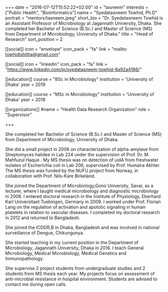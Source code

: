 +++
date = "2016-07-12T15:52:22+02:00"
id = "tasneem"
interests = ["Public Health", "Bioinformatics"]
name = "Syedatasneem Towhid, Ph.D"
portrait = "mentors/tasneem.jpeg"
short_bio = "Dr. Syedatasneem Towhid is an Assistant Professor of Microbiology at Jagannath University, Dhaka. She completed her Bachelor of Science (B.Sc.) and Master of Science (MS) from Department of Microbiology, University of Dhaka."
title = "Head of Research"
sort_position = 2

[[social]]
    icon = "envelope"
    icon_pack = "fa"
    link = "mailto: towhidishitha@gmail.com"


[[social]]
    icon = "linkedin"
    icon_pack = "fa"
    link = "https://www.linkedin.com/in/syedatasneem-towhid-6a92a4186/"


[[education]]
    course = "BSc in Microbiology"
    institution = 'University of Dhaka'
    year = 2019

[[education]]
    course = "MSc in Microbiology"
    institution = 'University of Dhaka'
    year = 2018

[[organizations]]
    #name = "Health Data Research Organization"
    role = "Supervisor"

+++

She completed her Bachelor of Science (B.Sc.) and Master of Science (MS) from Department of Microbiology, University of Dhaka. 

She did a small project in 2006 on characterization of alpha-amylase from Streptomyces halidee in Lab 224 under the supervision of Prof. Dr. M. Mahfuzul Haque . My MS thesis was on detection of uidA from freshwater isolates of Escherichia coli in Lab 206, supervised by Prof. Humaira Akhter.  The MS thesis was funded by the NUFU project from Norway, in collaboration with Prof. Nils-Kare Birkeland. 

She joined the Department of Microbiology,Gono University, Savar, as a lecturer, where I taught medical microbiology and diagnostic microbiology in 2008.  I entered doctoral research in the Institute of Physiology, Eberhard Karl Universitaet Tuebingen, Germany in 2009. I worked under Prof. Florian Lang on the regulation of activation and apototic signaling in human platelets in relation to vascular diseases. I completed my doctoral research in 2012 and returned to Bangladesh. 

 
She joined the ICDDR,B in Dhaka, Bangladesh and was involved in national surveillance of Dengue, Chikungunya. 

She started teaching in my current position in the Department of Microbiology, Jagannath University, Dhaka in 2016. I teach General Microbiology, Medical Microbiology, Medical Genetics and Immunopathology. 


She supervise 2 project students from undergraduate studies and 2 students from MS thesis each year. My projects focus on assessment of anti-microbial resistance in hospital environment. Students are advised to contact me during open calls. 
